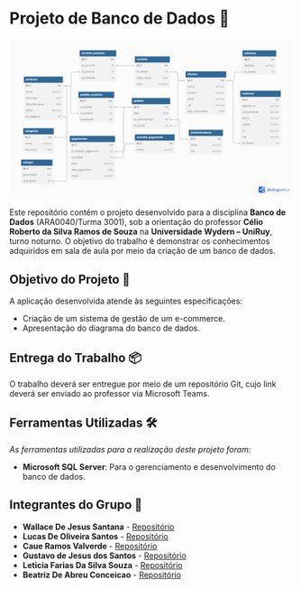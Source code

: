 # Projeto de Banco de Dados 🛒

<p align="center">
  <img src="./screenshot/diagrama.png" alt="Diagrama do Banco de Dados" width="900" />
</p>

Este repositório contém o projeto desenvolvido para a disciplina **Banco de Dados** (ARA0040/Turma 3001), sob a orientação do professor **Célio Roberto da Silva Ramos de Souza** na **Universidade Wydern – UniRuy**, turno noturno. O objetivo do trabalho é demonstrar os conhecimentos adquiridos em sala de aula por meio da criação de um banco de dados.

## Objetivo do Projeto 🎯

A aplicação desenvolvida atende às seguintes especificações:

- Criação de um sistema de gestão de um e-commerce.
- Apresentação do diagrama do banco de dados.

## Entrega do Trabalho 📦

O trabalho deverá ser entregue por meio de um repositório Git, cujo link deverá ser enviado ao professor via Microsoft Teams.

## Ferramentas Utilizadas 🛠️

*As ferramentas utilizadas para a realização deste projeto foram:*

- **Microsoft SQL Server**: Para o gerenciamento e desenvolvimento do banco de dados.

## Integrantes do Grupo 👥

- **Wallace De Jesus Santana** - [Repositório](https://github.com/wallacemt/projeto-de-banco-de-dados-ecommerce)
- **Lucas De Oliveira Santos** - [Repositório](https://github.com/Luccas094/projeto-bd-ecommerce)
- **Caue Ramos Valverde** - [Repositório](https://github.com/CaueKonceRamos/projeto-bd-ecommerce)
- **Gustavo de Jesus dos Santos** - [Repositório](https://github.com/Guszhk/Projeto-Banco-de-Dados-Ecommerce)
- **Leticia Farias Da Silva Souza** - [Repositório](https://github.com/LettyFariias/projeto-bd-ecommerce)
- **Beatriz De Abreu Conceicao** - [Repositório](https://github.com/Biabreuz/projeto-bd-ecommerce)

